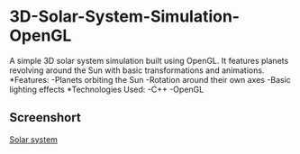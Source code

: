 # 3D-Solar-System-Simulation-OpenGL
A simple 3D solar system simulation built using OpenGL.
It features planets revolving around the Sun with basic transformations and animations.
*Features:
-Planets orbiting the Sun
-Rotation around their own axes
-Basic lighting effects
*Technologies Used:
-C++
-OpenGL
## Screenshort
[Solar system](C:\Users\PMYLS\Desktop)
